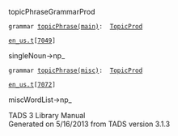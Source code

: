 <span class="title">topicPhrase</span><span class="type">GrammarProd</span>

`grammar `<span class="classExtLink">[`topicPhrase(main)`](../object/topicPhrase(main).html)</span>` :   `[`TopicProd`](../object/TopicProd.html)

[`en_us.t`](../file/en_us.t.html)`[`[`7049`](../source/en_us.t.html#7049)`]`

<div class="gramrule">

singleNoun-\>np\_

</div>

`grammar `<span class="classExtLink">[`topicPhrase(misc)`](../object/topicPhrase(misc).html)</span>` :   `[`TopicProd`](../object/TopicProd.html)

[`en_us.t`](../file/en_us.t.html)`[`[`7072`](../source/en_us.t.html#7072)`]`

<div class="gramrule">

miscWordList-\>np\_

</div>

<div class="ftr">

TADS 3 Library Manual  
Generated on 5/16/2013 from TADS version 3.1.3

</div>
